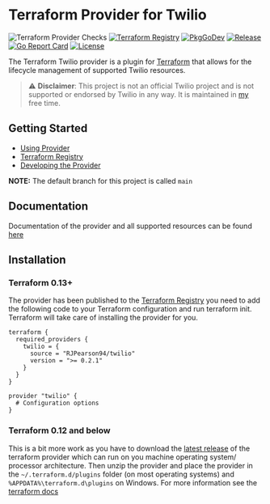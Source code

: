 # Terraform Provider for Twilio

![Terraform Provider Checks](https://github.com/RJPearson94/terraform-provider-twilio/workflows/Terraform%20Provider%20Checks/badge.svg)
[![Terraform Registry](https://img.shields.io/badge/registry-twilio-green?logo=terraform&style=flat)](https://registry.terraform.io/providers/RJPearson94/twilio/latest)
[![PkgGoDev](https://pkg.go.dev/badge/github.com/RJPearson94/terraform-provider-twilio)](https://pkg.go.dev/github.com/RJPearson94/terraform-provider-twilio)
[![Release](https://img.shields.io/github/release/RJPearson94/terraform-provider-twilio.svg)](https://github.com/RJPearson94/terraform-provider-twilio/releases/latest)
[![Go Report Card](https://goreportcard.com/badge/github.com/RJPearson94/terraform-provider-twilio)](https://goreportcard.com/report/github.com/RJPearson94/terraform-provider-twilio)
[![License](https://img.shields.io/github/license/RJPearson94/terraform-provider-twilio)](/LICENSE)

The Terraform Twilio provider is a plugin for [Terraform](https://www.terraform.io/) that allows for the lifecycle management of supported Twilio resources.

> ⚠️ **Disclaimer**: This project is not an official Twilio project and is not supported or endorsed by Twilio in any way. It is maintained in [my](https://github.com/RJPearson94) free time.

## Getting Started

- [Using Provider](./docs/index.md)
- [Terraform Registry](https://registry.terraform.io/providers/RJPearson94/twilio/latest)
- [Developing the Provider](./development.md)

**NOTE:** The default branch for this project is called `main`

## Documentation

Documentation of the provider and all supported resources can be found [here](./docs)

## Installation

### Terraform 0.13+

The provider has been published to the [Terraform Registry](https://registry.terraform.io/providers/RJPearson94/twilio/latest) you need to add the following code to your Terraform configuration and run terraform init. Terraform will take care of installing the provider for you.

```hcl
terraform {
  required_providers {
    twilio = {
      source = "RJPearson94/twilio"
      version = ">= 0.2.1"
    }
  }
}

provider "twilio" {
  # Configuration options
}
```

### Terraform 0.12 and below

This is a bit more work as you have to download the [latest release](https://github.com/RJPearson94/terraform-provider-twilio/releases/latest) of the terraform provider which can run on you machine operating system/ processor architecture. Then unzip the provider and place the provider in the `~/.terraform.d/plugins` folder (on most operating systems) and `%APPDATA%\terraform.d\plugins` on Windows. For more information see the [terraform docs](https://www.terraform.io/docs/extend/how-terraform-works.html#plugin-locations)
